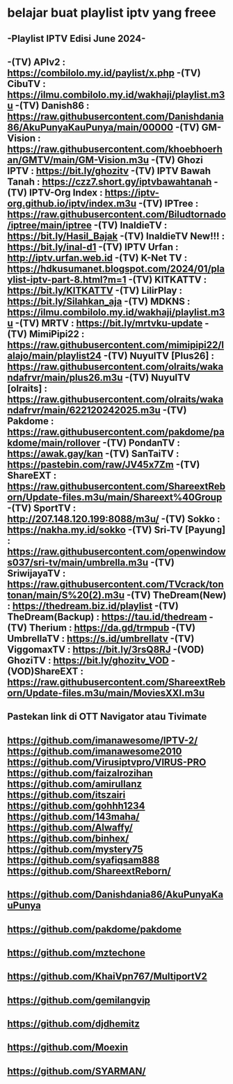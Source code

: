 belajar buat playlist iptv yang freee
=====================================

-Playlist IPTV Edisi June 2024-
-
-(TV) APIv2 : https://combilolo.my.id/paylist/x.php
-(TV) CibuTV : https://ilmu.combilolo.my.id/wakhaji/playlist.m3u
-(TV) Danish86 : https://raw.githubusercontent.com/Danishdania86/AkuPunyaKauPunya/main/00000
-(TV) GM-Vision : https://raw.githubusercontent.com/khoebhoerhan/GMTV/main/GM-Vision.m3u
-(TV) Ghozi IPTV : https://bit.ly/ghozitv
-(TV) IPTV Bawah Tanah : https://czz7.short.gy/iptvbawahtanah
-(TV) IPTV-Org Index : https://iptv-org.github.io/iptv/index.m3u
-(TV) IPTree : https://raw.githubusercontent.com/Biludtornado/iptree/main/iptree
-(TV) InaldieTV : https://bit.ly/Hasil_Bajak
-(TV) InaldieTV New!!! : https://bit.ly/inal-d1
-(TV) IPTV Urfan : http://iptv.urfan.web.id
-(TV) K-Net TV : https://hdkusumanet.blogspot.com/2024/01/playlist-iptv-part-8.html?m=1
-(TV) KITKATTV : https://bit.ly/KITKATTV
-(TV) LilirPlay : https://bit.ly/Silahkan_aja
-(TV) MDKNS : https://ilmu.combilolo.my.id/wakhaji/playlist.m3u
-(TV) MRTV : https://bit.ly/mrtvku-update
-(TV) MimiPipi22 : https://raw.githubusercontent.com/mimipipi22/lalajo/main/playlist24
-(TV) NuyulTV [Plus26] : https://raw.githubusercontent.com/olraits/wakandafrvr/main/plus26.m3u
-(TV) NuyulTV [olraits] : https://raw.githubusercontent.com/olraits/wakandafrvr/main/622120242025.m3u
-(TV) Pakdome : https://raw.githubusercontent.com/pakdome/pakdome/main/rollover
-(TV) PondanTV : https://awak.gay/kan
-(TV) SanTaiTV : https://pastebin.com/raw/JV45x7Zm
-(TV) ShareEXT : https://raw.githubusercontent.com/ShareextReborn/Update-files.m3u/main/Shareext%40Group
-(TV) SportTV : http://207.148.120.199:8088/m3u/
-(TV) Sokko : https://nakha.my.id/sokko
-(TV) Sri-TV [Payung] : https://raw.githubusercontent.com/openwindows037/sri-tv/main/umbrella.m3u
-(TV) SriwijayaTV : https://raw.githubusercontent.com/TVcrack/tontonan/main/S%20(2).m3u
-(TV) TheDream(New) : https://thedream.biz.id/playlist
-(TV) TheDream(Backup) : https://tau.id/thedream
-(TV) Therium : https://da.gd/trmpub
-(TV) UmbrellaTV : https://s.id/umbrellatv
-(TV) ViggomaxTV : https://bit.ly/3rsQ8RJ
-(VOD) GhoziTV : https://bit.ly/ghozitv_VOD
-(VOD)ShareEXT : https://raw.githubusercontent.com/ShareextReborn/Update-files.m3u/main/MoviesXXI.m3u
-
Pastekan link di OTT Navigator atau Tivimate
-

https://github.com/imanawesome/IPTV-2/
https://github.com/imanawesome2010
https://github.com/Virusiptvpro/VIRUS-PRO
https://github.com/faizalrozihan
https://github.com/amirullanz
https://github.com/itszairi
https://github.com/gohhh1234
https://github.com/143maha/
https://github.com/Alwaffy/
https://github.com/binhex/
https://github.com/mystery75
https://github.com/syafiqsam888
https://github.com/ShareextReborn/
-
https://github.com/Danishdania86/AkuPunyaKauPunya
-
https://github.com/pakdome/pakdome
-
https://github.com/mztechone
-
https://github.com/KhaiVpn767/MultiportV2
-
https://github.com/gemilangvip
-
https://github.com/djdhemitz
-
https://github.com/Moexin
-
https://github.com/SYARMAN/
-


